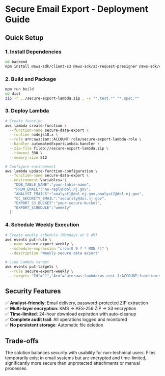 # Secure Email Export - Deployment Guide

## Quick Setup

### 1. Install Dependencies
```bash
cd backend
npm install @aws-sdk/client-s3 @aws-sdk/s3-request-presigner @aws-sdk/client-sesv2 @types/aws-lambda archiver
```

### 2. Build and Package
```bash
npm run build
cd dist
zip -r ../secure-export-lambda.zip . -x "*.test.*" "*.spec.*"
```

### 3. Deploy Lambda
```bash
# Create function
aws lambda create-function \
  --function-name secure-data-export \
  --runtime nodejs18.x \
  --role arn:aws:iam::ACCOUNT:role/secure-export-lambda-role \
  --handler automatedExportLambda.handler \
  --zip-file fileb://secure-export-lambda.zip \
  --timeout 300 \
  --memory-size 512

# Configure environment
aws lambda update-function-configuration \
  --function-name secure-data-export \
  --environment Variables='{
    "DDB_TABLE_NAME":"your-table-name",
    "FROM_EMAIL":"no-reply@dol.nj.gov",
    "ANALYST_EMAILS":"analyst1@dol.nj.gov,analyst2@dol.nj.gov",
    "CC_SECURITY_EMAIL":"security@dol.nj.gov",
    "EXPORT_S3_BUCKET":"your-secure-bucket",
    "EXPORT_SCHEDULE":"weekly"
  }'
```

### 4. Schedule Weekly Execution
```bash
# Create weekly schedule (Mondays at 9 AM)
aws events put-rule \
  --name secure-export-weekly \
  --schedule-expression "cron(0 9 ? * MON *)" \
  --description "Weekly secure data export"

# Link Lambda target
aws events put-targets \
  --rule secure-export-weekly \
  --targets "Id"="1","Arn"="arn:aws:lambda:us-east-1:ACCOUNT:function:secure-data-export"
```

## Security Features

✅ **Analyst-friendly**: Email delivery, password-protected ZIP extraction  
✅ **Multi-layer encryption**: KMS → AES-256 ZIP → S3 encryption  
✅ **Time-limited**: 24-hour download expiration with auto-cleanup  
✅ **Complete audit trail**: All operations logged and monitored  
✅ **No persistent storage**: Automatic file deletion

## Trade-offs

The solution balances security with usability for non-technical users. Files temporarily exist in email systems but are encrypted and time-limited, significantly more secure than unprotected attachments or manual processes.